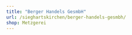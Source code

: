 ```yaml
---
title: "Berger Handels GesmbH"
url: /sieghartskirchen/berger-handels-gesmbh/
shop: Metzgerei
---
```

